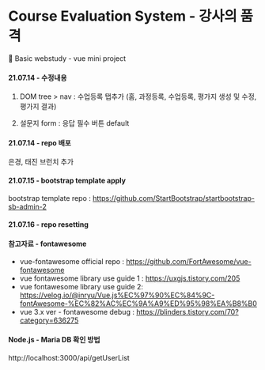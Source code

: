 # Course Evaluation System - 강사의 품격

🔗 Basic webstudy - vue mini project

####

#### 21.07.14 - 수정내용

1. DOM tree > nav : 수업등록 탭추가
   (홈, 과정등록, 수업등록, 평가지 생성 및 수정, 평가지 결과)

2. 설문지 form : 응답 필수 버튼 default

#### 21.07.14 - repo 배포

은경, 태진 브런치 추가

#### 21.07.15 - bootstrap template apply

bootstrap template repo : https://github.com/StartBootstrap/startbootstrap-sb-admin-2

#### 21.07.16 - repo resetting

#### 참고자료 - fontawesome

-   vue-fontawesome official repo : https://github.com/FortAwesome/vue-fontawesome
-   vue fontawesome library use guide 1 : https://uxgjs.tistory.com/205
-   vue fontawesome library use guide 2: https://velog.io/@inryu/Vue.js%EC%97%90%EC%84%9C-fontAwesome-%EC%82%AC%EC%9A%A9%ED%95%98%EA%B8%B0
-   vue 3.x ver - fontawesome debug : https://blinders.tistory.com/70?category=636275

#### Node.js - Maria DB 확인 방법

http://localhost:3000/api/getUserList

